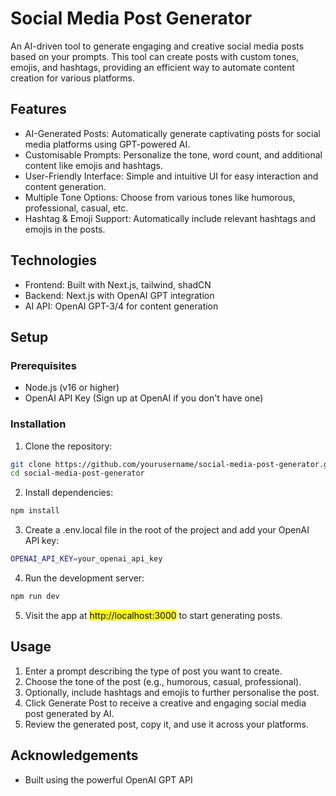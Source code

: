 # Social Media Post Generator
An AI-driven tool to generate engaging and creative social media posts based on your prompts. This tool can create posts with custom tones, emojis, and hashtags, providing an efficient way to automate content creation for various platforms.

## Features
- AI-Generated Posts: Automatically generate captivating posts for social media platforms using GPT-powered AI.
- Customisable Prompts: Personalize the tone, word count, and additional content like emojis and hashtags.
- User-Friendly Interface: Simple and intuitive UI for easy interaction and content generation.
- Multiple Tone Options: Choose from various tones like humorous, professional, casual, etc.
- Hashtag & Emoji Support: Automatically include relevant hashtags and emojis in the posts.

## Technologies
- Frontend: Built with Next.js, tailwind, shadCN
- Backend: Next.js with OpenAI GPT integration
- AI API: OpenAI GPT-3/4 for content generation

## Setup

### Prerequisites

- Node.js (v16 or higher)
- OpenAI API Key (Sign up at OpenAI if you don't have one)

### Installation
1. Clone the repository:
```bash
git clone https://github.com/yourusername/social-media-post-generator.git
cd social-media-post-generator
```
2. Install dependencies:
```bash
npm install
```
3. Create a .env.local file in the root of the project and add your OpenAI API key:
```bash
OPENAI_API_KEY=your_openai_api_key
```
4. Run the development server:
```bash
npm run dev
```
5. Visit the app at <mark>http://localhost:3000</mark>  to start generating posts.

## Usage
1. Enter a prompt describing the type of post you want to create.
2. Choose the tone of the post (e.g., humorous, casual, professional).
3. Optionally, include hashtags and emojis to further personalise the post.
4. Click Generate Post to receive a creative and engaging social media post generated by AI.
5. Review the generated post, copy it, and use it across your platforms.

## Acknowledgements
- Built using the powerful OpenAI GPT API


